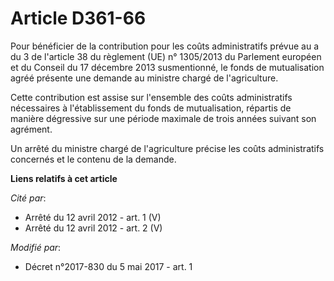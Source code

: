 # Article D361-66

Pour bénéficier de la contribution pour les coûts administratifs prévue au a du 3 de l'article 38 du règlement (UE) n°
1305/2013 du Parlement européen et du Conseil du 17 décembre 2013 susmentionné, le fonds de mutualisation agréé présente une
demande au ministre chargé de l'agriculture.

Cette contribution est assise sur l'ensemble des coûts administratifs nécessaires à l'établissement du fonds de
mutualisation, répartis de manière dégressive sur une période maximale de trois années suivant son agrément.

Un arrêté du ministre chargé de l'agriculture précise les coûts administratifs concernés et le contenu de la demande.

**Liens relatifs à cet article**

_Cité par_:

  - Arrêté du 12 avril 2012 - art. 1 (V)
  - Arrêté du 12 avril 2012 - art. 2 (V)

_Modifié par_:

  - Décret n°2017-830 du 5 mai 2017 - art. 1
